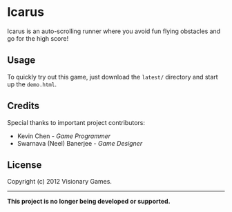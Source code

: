 Icarus
=====================
Icarus is an auto-scrolling runner where you avoid fun flying obstacles and go for the high score!

Usage
--------------

To quickly try out this game, just download the `latest/` directory and start up the `demo.html`.

Credits
-------------

Special thanks to important project contributors:
+ Kevin Chen - *Game Programmer*
+ Swarnava (Neel) Banerjee - *Game Designer*


License
-------------
Copyright (c) 2012 Visionary Games.

_______________
**This project is no longer being developed or supported.**
